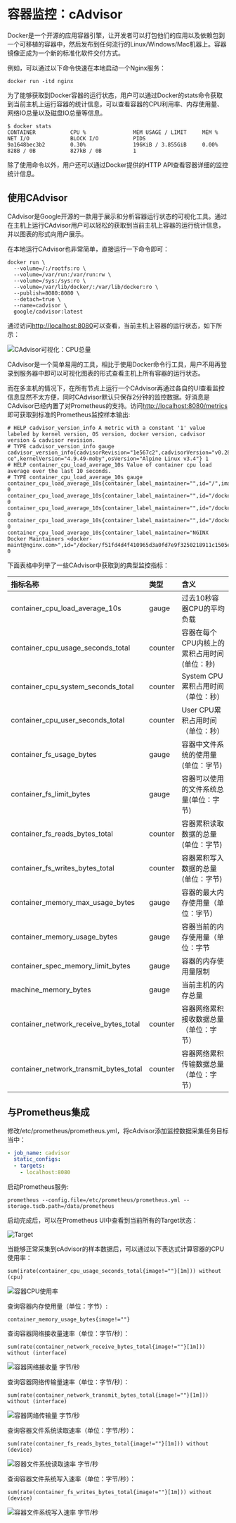# 容器监控：cAdvisor

Docker是一个开源的应用容器引擎，让开发者可以打包他们的应用以及依赖包到一个可移植的容器中，然后发布到任何流行的Linux/Windows/Mac机器上。容器镜像正成为一个新的标准化软件交付方式。

例如，可以通过以下命令快速在本地启动一个Nginx服务：

```text
docker run -itd nginx
```

为了能够获取到Docker容器的运行状态，用户可以通过Docker的stats命令获取到当前主机上运行容器的统计信息，可以查看容器的CPU利用率、内存使用量、网络IO总量以及磁盘IO总量等信息。

```text
$ docker stats
CONTAINER           CPU %               MEM USAGE / LIMIT     MEM %               NET I/O             BLOCK I/O           PIDS
9a1648bec3b2        0.30%               196KiB / 3.855GiB     0.00%               828B / 0B           827kB / 0B          1
```

除了使用命令以外，用户还可以通过Docker提供的HTTP API查看容器详细的监控统计信息。

## 使用CAdvisor

CAdvisor是Google开源的一款用于展示和分析容器运行状态的可视化工具。通过在主机上运行CAdvisor用户可以轻松的获取到当前主机上容器的运行统计信息，并以图表的形式向用户展示。

在本地运行CAdvisor也非常简单，直接运行一下命令即可：

```text
docker run \
  --volume=/:/rootfs:ro \
  --volume=/var/run:/var/run:rw \
  --volume=/sys:/sys:ro \
  --volume=/var/lib/docker/:/var/lib/docker:ro \
  --publish=8080:8080 \
  --detach=true \
  --name=cadvisor \
  google/cadvisor:latest
```

通过访问[http://localhost:8080](http://localhost:8080)可以查看，当前主机上容器的运行状态，如下所示：

![CAdvisor&#x53EF;&#x89C6;&#x5316;&#xFF1A;CPU&#x603B;&#x91CF;](../../../.gitbook/assets/cadvisor-total-usage.png)

CAdvisor是一个简单易用的工具，相比于使用Docker命令行工具，用户不用再登录到服务器中即可以可视化图表的形式查看主机上所有容器的运行状态。

而在多主机的情况下，在所有节点上运行一个CAdvisor再通过各自的UI查看监控信息显然不太方便，同时CAdvisor默认只保存2分钟的监控数据。好消息是CAdvisor已经内置了对Prometheus的支持。访问[http://localhost:8080/metrics](http://localhost:8080/metrics)即可获取到标准的Prometheus监控样本输出:

```text
# HELP cadvisor_version_info A metric with a constant '1' value labeled by kernel version, OS version, docker version, cadvisor version & cadvisor revision.
# TYPE cadvisor_version_info gauge
cadvisor_version_info{cadvisorRevision="1e567c2",cadvisorVersion="v0.28.3",dockerVersion="17.09.1-ce",kernelVersion="4.9.49-moby",osVersion="Alpine Linux v3.4"} 1
# HELP container_cpu_load_average_10s Value of container cpu load average over the last 10 seconds.
# TYPE container_cpu_load_average_10s gauge
container_cpu_load_average_10s{container_label_maintainer="",id="/",image="",name=""} 0
container_cpu_load_average_10s{container_label_maintainer="",id="/docker",image="",name=""} 0
container_cpu_load_average_10s{container_label_maintainer="",id="/docker/15535a1e09b3a307b46d90400423d5b262ec84dc55b91ca9e7dd886f4f764ab3",image="busybox",name="lucid_shaw"} 0
container_cpu_load_average_10s{container_label_maintainer="",id="/docker/46750749b97bae47921d49dccdf9011b503e954312b8cffdec6268c249afa2dd",image="google/cadvisor:latest",name="cadvisor"} 0
container_cpu_load_average_10s{container_label_maintainer="NGINX Docker Maintainers <docker-maint@nginx.com>",id="/docker/f51fd4d4f410965d3a0fd7e9f3250218911c1505e12960fb6dd7b889e75fc114",image="nginx",name="confident_brattain"} 0
```

下面表格中列举了一些CAdvisor中获取到的典型监控指标：

| 指标名称 | 类型 | 含义 |
| :--- | :--- | :--- |
| container\_cpu\_load\_average\_10s | gauge | 过去10秒容器CPU的平均负载 |
| container\_cpu\_usage\_seconds\_total | counter | 容器在每个CPU内核上的累积占用时间 \(单位：秒\) |
| container\_cpu\_system\_seconds\_total | counter | System CPU累积占用时间（单位：秒） |
| container\_cpu\_user\_seconds\_total | counter | User CPU累积占用时间（单位：秒） |
| container\_fs\_usage\_bytes | gauge | 容器中文件系统的使用量\(单位：字节\) |
| container\_fs\_limit\_bytes | gauge | 容器可以使用的文件系统总量\(单位：字节\) |
| container\_fs\_reads\_bytes\_total | counter | 容器累积读取数据的总量\(单位：字节\) |
| container\_fs\_writes\_bytes\_total | counter | 容器累积写入数据的总量\(单位：字节\) |
| container\_memory\_max\_usage\_bytes | gauge | 容器的最大内存使用量（单位：字节） |
| container\_memory\_usage\_bytes | gauge | 容器当前的内存使用量（单位：字节 |
| container\_spec\_memory\_limit\_bytes | gauge | 容器的内存使用量限制 |
| machine\_memory\_bytes | gauge | 当前主机的内存总量 |
| container\_network\_receive\_bytes\_total | counter | 容器网络累积接收数据总量（单位：字节） |
| container\_network\_transmit\_bytes\_total | counter | 容器网络累积传输数据总量（单位：字节） |

## 与Prometheus集成

修改/etc/prometheus/prometheus.yml，将cAdvisor添加监控数据采集任务目标当中：

```yaml
- job_name: cadvisor
  static_configs:
  - targets:
    - localhost:8080
```

启动Prometheus服务:

```text
prometheus --config.file=/etc/prometheus/prometheus.yml --storage.tsdb.path=/data/prometheus
```

启动完成后，可以在Prometheus UI中查看到当前所有的Target状态：

![Target](../../../.gitbook/assets/prometheus_targetes_with_cadvisor.png)

当能够正常采集到cAdvisor的样本数据后，可以通过以下表达式计算容器的CPU使用率：

```text
sum(irate(container_cpu_usage_seconds_total{image!=""}[1m])) without (cpu)
```

![&#x5BB9;&#x5668;CPU&#x4F7F;&#x7528;&#x7387;](../../../.gitbook/assets/promql_container_cpu_usage.png)

查询容器内存使用量（单位：字节）:

```text
container_memory_usage_bytes{image!=""}
```

查询容器网络接收量速率（单位：字节/秒）：

```text
sum(rate(container_network_receive_bytes_total{image!=""}[1m])) without (interface)
```

![&#x5BB9;&#x5668;&#x7F51;&#x7EDC;&#x63A5;&#x6536;&#x91CF; &#x5B57;&#x8282;/&#x79D2;](../../../.gitbook/assets/container_network_receive_bytes_total.png)

查询容器网络传输量速率（单位：字节/秒）：

```text
sum(rate(container_network_transmit_bytes_total{image!=""}[1m])) without (interface)
```

![&#x5BB9;&#x5668;&#x7F51;&#x7EDC;&#x4F20;&#x8F93;&#x91CF; &#x5B57;&#x8282;/&#x79D2;](../../../.gitbook/assets/container_network_transmit_bytes_total.png)

查询容器文件系统读取速率（单位：字节/秒）：

```text
sum(rate(container_fs_reads_bytes_total{image!=""}[1m])) without (device)
```

![&#x5BB9;&#x5668;&#x6587;&#x4EF6;&#x7CFB;&#x7EDF;&#x8BFB;&#x53D6;&#x901F;&#x7387; &#x5B57;&#x8282;/&#x79D2;](../../../.gitbook/assets/container_fs_reads_bytes_total.png)

查询容器文件系统写入速率（单位：字节/秒）：

```text
sum(rate(container_fs_writes_bytes_total{image!=""}[1m])) without (device)
```

![&#x5BB9;&#x5668;&#x6587;&#x4EF6;&#x7CFB;&#x7EDF;&#x5199;&#x5165;&#x901F;&#x7387; &#x5B57;&#x8282;/&#x79D2;](../../../.gitbook/assets/container_fs_writes_bytes_total.png)


